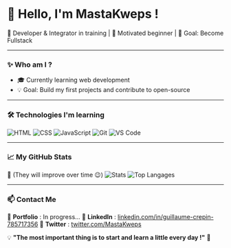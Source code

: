# 👋 Hello, I'm MastaKweps !
🚀 Developer & Integrator in training | 🌱 Motivated beginner | 🎯 Goal: Become Fullstack

---

### ✨ Who am I ?  
- 🎓 Currently learning web development
- 💡 Goal: Build my first projects and contribute to open-source

---

### 🛠️ Technologies I'm learning  
![HTML](https://img.shields.io/badge/-HTML5-E34F26?style=flat&logo=html5&logoColor=white)
![CSS](https://img.shields.io/badge/-CSS3-1572B6?style=flat&logo=css3&logoColor=white)
![JavaScript](https://img.shields.io/badge/-JavaScript-F7DF1E?style=flat&logo=javascript&logoColor=black)
![Git](https://img.shields.io/badge/-Git-F05032?style=flat&logo=git&logoColor=white)
![VS Code](https://img.shields.io/badge/-VS%20Code-007ACC?style=flat&logo=visual-studio-code&logoColor=white)

---

### 📈 My GitHub Stats
📌 (They will improve over time 😉)
![Stats](https://github-readme-stats.vercel.app/api?username=ton-pseudo&show_icons=true&theme=tokyonight)
![Top Langages](https://github-readme-stats.vercel.app/api/top-langs/?username=ton-pseudo&layout=compact&theme=tokyonight)

---

### 📫 Contact Me  
📍 **Portfolio** : In progress...
📍 **LinkedIn** : [linkedin.com/in/guillaume-crepin-785717356](#)
📍 **Twitter** : [twitter.com/MastaKweps](#)

💡 **"The most important thing is to start and learn a little every day !"** 🚀
